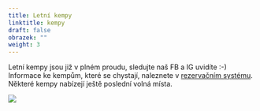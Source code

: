 ```yaml
---
title: Letní kempy
linktitle: kempy
draft: false
obrazek: ""
weight: 3
---
```

Letní kempy jsou již v plném proudu, sledujte naš FB a IG uvidíte :-)\
Informace ke kempům, které se chystají, naleznete v [rezervačním systému](https://brezanek.webooker.eu/Courses?semesterID=10809). \
Některé kempy nabízejí ještě poslední volná místa.

![](/assets/media/letni_kempy_22-1-.jpg)